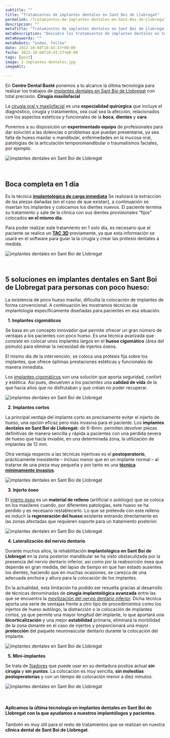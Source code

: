 ```yaml
---
subtitle: ""
title: "Tratamientos de implantes dentales en Sant Boi de Llobregat"
permalink: /Tratamientos-de-implantes-dentales-en-Sant-Boi-de-Llobregat/
descripcion: ""
metaTitle: "Tratamientos de implantes dentales en Sant Boi de Llobregat"
metaDescription: "Descubre los tratamientos de implantes dentales en Sant Boi de Llobregat con la última tecnología y técnicas avanzadas. En Centre Dental Basté ofrecemos soluciones para personas con poco hueso y cirugía maxilofacial para una sonrisa perfecta en un solo día."
metaKeywords: ""
metaRobots: "index, follow"
date: 2022-10-04T10:43:37+00:00
fecha: 2022-10-04T10:43:37+00:00
tags: [post]
image: 2-implantes-dentales.jpg
imageAlt: 

---
```



En **Centre Dental Basté** ponemos a tu alcance la última tecnología para realizar los trabajos de [implantes dentales en Sant Boi de Llobregat](https://es.wikipedia.org/wiki/Implante_dental) con total precisión.
**Cirugía maxilofacial**


La [cirugía oral y maxilofacial](http://www.blog.agendasalud.cl/que-hace-un-cirujano-maxilofacial/) es una **especialidad quirúrgica** que incluye el diagnóstico, cirugía y tratamientos, sea cual sea la afección, relacionados con los aspectos estéticos y funcionales de la **boca**, **dientes** y **cara**.

Ponemos a su disposición un **experimentado equipo** de profesionales para dar solución a las dolencias o problemas que puedan presentarse, ya sea falta de hueso maxilar o mandibular, enfermedades en la mucosa oral, patologías de la articulación temporomandibular o traumatismos faciales, por ejemplo.

![implantes dentales en Sant Boi de Llobregat](/assets/static/images/blog/blog-inner/implantes-dentales-cirugia.jpg)

 
## **Boca completa en 1 día**


Es la técnica **[implantológica de carga inmediata](https://es.wikipedia.org/wiki/Carga_inmediata_(implante))** Se realizará la extracción de las piezas dañadas (en el caso de que existan), a continuación se insertan los implantes y colocamos los dientes nuevos. El paciente termina su tratamiento y sale de la clínica con sus dientes provisionales “fijos” colocados **en el mismo día**.

Para poder realizar este tratamiento en 1 solo día, es necesario que el paciente se realice un [**TAC 3D**](https://es.wikipedia.org/wiki/Tomografía_axial_computarizada) previamente, ya que esta información se usará en el software para guiar la la cirugía y crear las prótesis dentales a medida.

![implantes dentales en Sant Boi de Llobregat](/assets/static/images/blog/blog-inner/implantes-dentales-1dia.jpg)

 
## 5 soluciones en **implantes dentales en Sant Boi de Llobregat** para personas con poco hueso:


La existencia de poco hueso maxilar, dificulta la colocación de implantes de forma convencional.
A continuación les mostramos técnicas de implantología específicamente diseñadas para pacientes en esa situación.

 
**1. Implantes cigomáticos**


Se basa en un concepto innovador que permite ofrecer un gran número de ventajas a los pacientes con poco hueso. Es una técnica avanzada que consiste en colocar unos implantes largos en el **hueso cigomático** (área del pómulo) para eliminar la necesidad de injertos óseos.

El mismo día de la intervención, se coloca una prótesis fija sobre los implantes, que ofrece óptimas prestaciones estéticas y funcionales de manera inmediata.

Los [implantes cigomáticos](http://www.coem.org.es/sites/default/files/revista/cientifica/vol5-n1/73-84.pdf) son una solución que aporta seguridad, confort y estética. Así pues, devuelven a los pacientes una **calidad de vida** de la que hacía años que no disfrutaban y que creían no poder recuperar.

![implantes dentales en Sant Boi de Llobregat](/assets/static/images/blog/blog-inner/implantes-dentales-cigomaticos.jpg)

 
**2. Implantes cortos**


La principal ventaja del implante corto es precisamente evitar el injerto de hueso, una opción eficaz pero más invasiva para el paciente. Los **implantes dentales en Sant Boi de Llobregat:** de 6-8mm. permiten devolver piezas definitivas de manera sencilla y rápida a pacientes con una pérdida severa de hueso que hacía inviable, en una determinada zona, la utilización de implantes de 12 mm.

Otra ventaja respecto a las técnicas injertivas es el **postoperatorio**, prácticamente inexistente – incluso menor que en un implante normal – al tratarse de una pieza muy pequeña y por tanto es una [**técnica mínimamente invasiva**](http://www.connectyoursmile.com/fundamentos-en-odontologia-minimamente-invasiva/?lang=es).

![implantes dentales en Sant Boi de Llobregat](/assets/static/images/blog/blog-inner/implantes-dentales-cortos.jpg)

 
**3. Injerto óseo**


El [injerto óseo](https://es.wikipedia.org/wiki/Injerto_%C3%B3seo) es un **material de relleno** (artificial o autólogo) que se coloca en los maxilares cuando, por diferentes patologías, este hueso se ha perdido y es necesario restablecerlo. Lo que se pretende con este relleno es inducir la **regeneración del hueso** existente entrando directamente en las zonas afectadas que requieren soporte para un tratamiento posterior.

![implantes dentales en Sant Boi de Llobregat](/assets/static/images/blog/blog-inner/implantes-dentales-injerto.jpg)

 
**4. Lateralización del nervio dentario**


Durante muchos años, la rehabilitación **implantológica en Sant Boi de Llobregat** en la zona posterior mandibular se ha visto obstaculizada por la presencia del nervio dentario inferior, así como por la reabsorción ósea que depende en gran medida, del lapso de tiempo en que han estado ausentes los dientes, haciendo que en muchas ocasiones, se carezca de una adecuada anchura y altura para la colocación de los implantes.

En la actualidad, esta limitación ha podido ser resuelta gracias al desarrollo de técnicas denominadas de **cirugía implantológica avanzada** entre las que se encuentra la [movilización del nervio dentario inferior](http://www.libreriaserviciomedico.com/files/12912). Dicha técnica aporta una serie de ventajas frente a otro tipo de procedimientos como los injertos de hueso autólogo, la distracción o la colocación de implantes cortos, ya que permite una mayor longitud del implante, lo que aportará una **bicorticalización** y una mejor **estabilidad** primaria, eliminará la morbilidad de la zona donante en el caso de injertos y proporcionará una mayor **protección** del paquete neurovascular dentario durante la colocación del implante.

![implantes dentales en Sant Boi de Llobregat](/assets/static/images/blog/blog-inner/implantes-dentales-nervio.jpg)

 
**5. Mini-implantes**


Se trata de [fijadores](https://implantedental1.wordpress.com/2011/10/13/conociendo-los-mini-implantes-dentales/) que puede usar en su dentadura postiza actual **sin cirugía** y **sin puntos**. La colocación es muy sencilla, **sin molestias postoperatorias** y con un tiempo de colocación menor a diez minutos.

![implantes dentales en Sant Boi de Llobregat](/assets/static/images/blog/blog-inner/implantes-dentales-minimplantes.jpg)

 
#### Aplicamos la última tecnología en **implantes dentales en Sant Boi de Llobregat** con la que ayudamos a nuestros implantólogos y pacientes.
También es muy útil para el resto de tratamientos que se realizan en nuestra **clínica dental de Sant Boi de Llobregat**.



